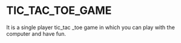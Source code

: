 # TIC_TAC_TOE_GAME
It is a single player tic_tac _toe game in which you can play with the computer and have fun. 
